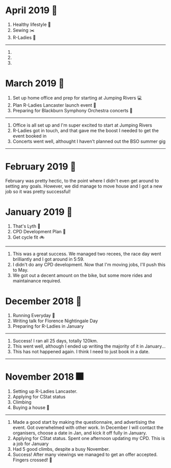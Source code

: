 # April 2019 :seedling:

1. Healthy lifestyle :pear:
2. Sewing :scissors:
3. R-Ladies :purple_heart:

---

1.
2.
3.

# March 2019 :tulip:

1. Set up home office and prep for starting at Jumping Rivers :computer:
2. Plan R-Ladies Lancaster launch event :purple_heart:
3. Preparing for Blackburn Symphony Orchestra concerts :musical_note:

---

1. Office is all set up and I'm super excited to start at Jumping Rivers
2. R-Ladies got in touch, and that gave me the boost I needed to get the event booked in
3. Concerts went well, althought I haven't planned out the BSO summer gig

---

# February 2019 :house_with_garden:

February was pretty hectic, to the point where I didn't even get around to setting any goals. 
However, we did manage to move house and I got a new job so it was pretty successful!

# January 2019 :green_book:

1. That's Lyth :runner:
2. CPD Development Plan :green_book:
3. Get cycle fit :bike:

---

1. This was a great success. We managed two recees, the race day went brilliantly and I got around in 5:59.
2. I didn't do any CPD development. Now that I'm moving jobs, I'll push this to May.
3. We got out a decent amount on the bike, but some more rides and maintainance required.

# December 2018 :christmas_tree:

1. Running Everyday :runner:
2. Writing talk for Florence Nightingale Day
3. Preparing for R-Ladies in January

---

1. Success! I ran all 25 days, totally 120km.
2. This went well, although I ended up writing the majority of it in January...
3. This has not happened again. I think I need to just book in a date.

---
# November 2018 :fireworks:

1. Setting up R-Ladies Lancaster.
2. Applying for CStat status
3. Climbing
4. Buying a house :house_with_garden:
---
1. Made a good start by making the questionnaire, and advertising the event. Got overwhelmed with other work.
In December I will contact the organisers, choose a date in Jan, and kick it off fully in January. 
2. Applying for CStat status. Spent one afternoon updating my CPD. This is a job for January
3. Had 5 good climbs, despite a busy November. 
4. Success! After many viewings we managed to get an offer accepted. Fingers crossed! :house_with_garden:
